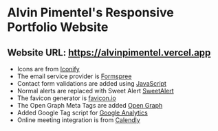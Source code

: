 # Alvin Pimentel's Responsive Portfolio Website

## Website URL: https://alvinpimentel.vercel.app

<!-- - The design is based on [Bedimcode](https://github.com/bedimcode) -->

- Icons are from [Iconify](https://icon-sets.iconify.design/uil/brackets-curly/)
- The email service provider is [Formspree](https://formspree.io/)
- Contact form validations are added using [JavaScript](https://www.youtube.com/watch?v=fz8bwvn9lA4)
- Normal alerts are replaced with Sweet Alert [SweetAlert](https://sweetalert.js.org)
- The favicon generator is [favicon.io](https://favicon.io/favicon-generator/)
- The Open Graph Meta Tags are added [Open Graph](https://ogp.me/)
  <!-- - Videos are embedded from [YouTube](https://www.youtube.com) -->
  <!-- - Presentations are embedded from [Beautiful.ai](https://www.beautiful.ai) -->
- Added Google Tag script for [Google Analytics](https://analytics.google.com)
- Online meeting integration is from [Calendly](https://calendly.com/)
<!-- - Chatbot integration is from [Crisp](https://crisp.chat/en/) -->
